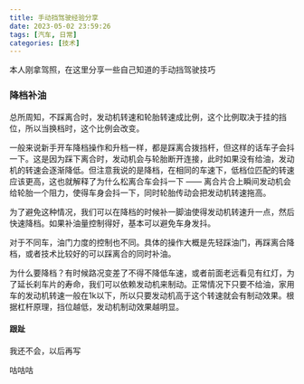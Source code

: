 ```yaml
---
title: 手动挡驾驶经验分享
date: 2023-05-02 23:59:26
tags: [汽车, 日常]
categories: [技术]
---
```


本人刚拿驾照，在这里分享一些自己知道的手动挡驾驶技巧

### 降档补油

总所周知，不踩离合时，发动机转速和轮胎转速成比例，这个比例取决于挂的挡位，所以当换档时，这个比例会改变。

一般来说新手开车降档操作和升档一样，都是踩离合拨挡杆，但这样的话车子会抖一下。这是因为踩下离合时，发动机会与轮胎断开连接，此时如果没有给油，发动机的转速会逐渐降低。但注意我说的是降档，在相同的车速下，低档位匹配的转速应该更高，这也就解释了为什么松离合车会抖一下 —— 离合片合上瞬间发动机会给轮胎一个阻力，使得车身会抖一下，同时轮胎传动会把发动机转速拖高。

为了避免这种情况，我们可以在降档的时候补一脚油使得发动机转速升一点，然后快速降档。如果补油量控制得好，基本可以避免车身发抖。

对于不同车，油门力度的控制也不同。具体的操作大概是先轻踩油门，再踩离合降档，或者技术比较好的可以踩离合的同时补油。

为什么要降档？有时候路况变差了不得不降低车速，或者前面老远看见有红灯，为了延长刹车片的寿命，我们可以依赖发动机来制动。正常情况下只要不给油，家用车的发动机转速一般在1k以下，所以只要发动机高于这个转速就会有制动效果。根据杠杆原理，挡位越低，发动机制动效果越明显。

#### 跟趾

我还不会，以后再写

咕咕咕

